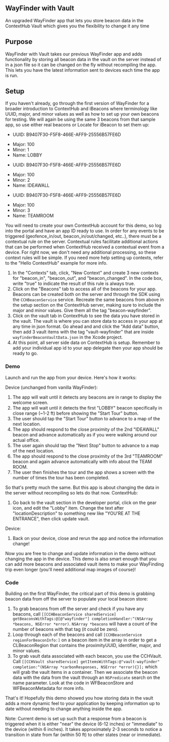 WayFinder with Vault
---

An upgraded WayFinder app that lets you store beacon data in the ContextHub Vault which gives you the flexibility to change it any time


## Purpose

WayFinder with Vault takes our previous WayFinder app and adds functionality by storing all beacon data in the vault on the server instead of in a json file so it can be changed on the fly without recompiling the app. This lets you have the latest information sent to devices each time the app is run.

## Setup

If you haven't already, go through the first version of WayFinder for a broader introduction to ContextHub and iBeacons where terminology like UUID, major, and minor values as well as how to set up your own beacons for testing. We will again be using the same 3 beacons from that sample app, so use either real beacons or Locate for iBeacon to set them up:

*  UUID: B9407F30-F5F8-466E-AFF9-25556B57FE6D
- Major: 100
- Minor: 1
- Name: LOBBY
*  UUID: B9407F30-F5F8-466E-AFF9-25556B57FE6D
- Major: 100
- Minor: 2
- Name: IDEAWALL
*  UUID: B9407F30-F5F8-466E-AFF9-25556B57FE6D
- Major: 100
- Minor: 3
- Name: TEAMROOM

You will need to create your own ContextHub account for this demo, so log into the portal and have an app ID ready to use. In order for any events to be triggered (geofence_in/out, beacon_in/out/changed, etc..), there must be a contextual rule on the server. Contextual rules facilitate additional actions that can be performed when ContextHub received a contextual event from a device. For right now, we don't need any additional processing, so these context rules will be simple. If you need more help setting up contexts, refer to the "Hello ContextHub" example for more info.

1. In the "Contexts" tab, click, "New Context" and create 3 new contexts for "beacon_in", "beacon_out", and "beacon_changed". In the code box, write "true" to indicate the result of this rule is always true.
2. Click on the "Beacons" tab to access all of the beacons for your app. Beacons can be created both on the server and through the SDK using the `CCHBeaconService` service. Recreate the same beacons from above in the setup section on the ContextHub server, making sure to include the major and minor values. Give them all the tag "beacon-wayfinder".
3. Click on the vault tab in ContextHub to see the data you have stored in the vault. The vault is where you can store data to access in your app at any time in json format. Go ahead and and click the "Add data" button, then add 3 vault items with the tag "vault-wayfinder" that are inside `wayfinderBeaconVaultData.json` in the Xcode project.
4. At this point, all server side data on ContextHub is setup. Remember to add your individual app id to your app delegate then your app should be ready to go.


### Demo

Launch and run the app from your device. Here's how it works:

Device (unchanged from vanilla WayFinder):

1. The app will wait until it detects any beacons are in range to display the welcome screen. 
2. The app will wait until it detects the first "LOBBY" beacon specifically in close range (~1-2 ft) before showing the "Start Tour" button.
3. The user should tap the "Start Tour" button to advance to a map of the next location.
4. The app should respond to the close proximity of the 2nd "IDEAWALL" beacon and advance automatically as if you were walking around our actual office.
5. The user again should tap the "Next Stop" button to advance to a map of the next location.
6. The app should respond to the close proximity of the 3rd "TEAMROOM" beacon and again advance automatically with info about the TEAM ROOM.
7. The user then finishes the tour and the app shows a screen with the number of times the tour has been completed.

So that's pretty much the same. But this app is about changing the data in the server without recompiling so lets do that now.
ContextHub:

1. Go back to the vault section in the developer portal, click on the gear icon, and edit the "Lobby" item. Change the text after "locationDescription" to something new like "YOU'RE AT THE ENTRANCE", then click update vault.

Device:

1. Back on your device, close and rerun the app and notice the information change!

Now you are free to change and update information in the demo without changing the app in the device. This demo is also smart enough that you can add more beacons and associated vault items to make your WayFinding trip even longer (you'll need additional map images of course)!


### Code

Building on the first WayFinder, the critical part of this demo is grabbing beacon data from off the server to populate your local beacon store:

1. To grab beacons from off the server and check if you have any beacons, call `[[CCHBeaconService sharedService] getBeaconsWithTags:@[@"wayfinder"] completionHandler:^(NSArray *beacons, NSError *error)`. `NSArray *beacons` will have a count of the number of beacons with that tag (it could be zero).
2. Loop through each of the beacons and call `[CCHBeaconService regionForBeaconInfo:]` on a beacon item in the array in order to get a CLBeaconRegion that contains the proximityUUID, identifier, major, and minor values.
3. To grab vault data associated with each beacon, you use the CCHVault. Call `[[CCHVault sharedService] getItemsWithTags:@"vault-wayfinder" completion:^(NSArray *carbonResponses, NSError *error){}];` which will grab the vault items in a container. Then we associate the beacon data with the data from the vault through an `NSPredicate` search on the name parameter. Look at the code in WFBeaconStore and WFBeaconMetadata for more info.


That's it! Hopefully this demo showed you how storing data in the vault adds a more dynamic feel to your application by keeping information up to date without needing to change anything inside the app.


Note: Current demo is set up such that a response from a beacon is triggered when it is either "near" the device (6-12 inches) or "immediate" to the device (within 6 inches). It takes approximately 2-3 seconds to notice a transition in state from far (within 50 ft) to other states (near or immediate).
